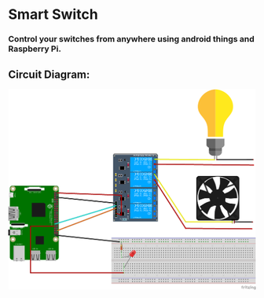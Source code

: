 # Smart Switch

### Control your switches from anywhere using android things and Raspberry Pi.

## Circuit Diagram: 

![circuit](misc/SmartSwitch_diagram.png)
